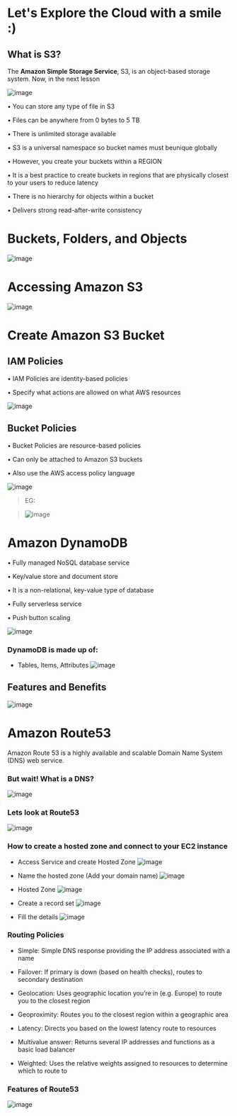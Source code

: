 # Let's Explore the Cloud with a smile :)

## What is S3?
The **Amazon Simple Storage Service**, S3, is an object-based storage system. Now, in the next lesson

![image](https://user-images.githubusercontent.com/87442305/217566275-c23aa387-4a19-4d74-8e09-6c2bcae19948.png)

• You can store any type of file in S3

• Files can be anywhere from 0 bytes to 5 TB

• There is unlimited storage available

• S3 is a universal namespace so bucket names must beunique globally

• However, you create your buckets within a REGION

• It is a best practice to create buckets in regions that are physically closest to your users to reduce latency

• There is no hierarchy for objects within a bucket

• Delivers strong read-after-write consistency

# Buckets, Folders, and Objects

![image](https://user-images.githubusercontent.com/87442305/217568554-be678eb2-e8f0-4a72-a64f-70c62fb2de36.png)

# Accessing Amazon S3

![image](https://user-images.githubusercontent.com/87442305/217571347-a503396a-d42c-4384-85b2-7d6efc078b56.png)

# Create Amazon S3 Bucket

## IAM Policies
• IAM Policies are identity-based policies

• Specify what actions are allowed on what AWS resources

![image](https://user-images.githubusercontent.com/87442305/217572263-b2e10a07-c31b-4468-800c-4d623166092b.png)

## Bucket Policies

• Bucket Policies are resource-based policies

• Can only be attached to Amazon S3 buckets

• Also use the AWS access policy language

![image](https://user-images.githubusercontent.com/87442305/217572724-c19d2321-d6cd-4060-8177-c0d4c0c49353.png)

> EG:

> ![image](https://user-images.githubusercontent.com/87442305/217576545-df4dd3da-f127-416c-ae8c-efe8c5e233fc.png)


# Amazon DynamoDB

• Fully managed NoSQL database service

• Key/value store and document store

• It is a non-relational, key-value type of database

• Fully serverless service

• Push button scaling

![image](https://user-images.githubusercontent.com/87442305/217573975-d6d19b99-b8a4-432c-94c1-9be96227f7c9.png)

### DynamoDB is made up of:
  - Tables, Items, Attributes
![image](https://user-images.githubusercontent.com/87442305/217574460-a1a4f6e9-6526-4a53-b637-bd01650c9c6a.png)

## Features and Benefits
![image](https://user-images.githubusercontent.com/87442305/217578776-07fddd0e-b979-4ee4-8754-c183b1d7189c.png)

# Amazon Route53
Amazon Route 53 is a highly available and scalable Domain Name System (DNS) web service.

### But wait! What is a DNS?
![image](https://user-images.githubusercontent.com/87442305/217580560-d450296b-2f5f-440b-9e60-c507d806fcea.png)

### Lets look at Route53

![image](https://user-images.githubusercontent.com/87442305/217584264-519d27b8-45ea-44a0-8ef1-876a902dc252.png)

### How to create a hosted zone and connect to your EC2 instance 

- Access Service and create Hosted Zone
![image](https://user-images.githubusercontent.com/87442305/217587155-6247089b-1cfe-4329-83b0-147e7f5fdda1.png)

- Name the hosted zone (Add your domain name)
![image](https://user-images.githubusercontent.com/87442305/217587571-63239919-4dbe-4b6d-8749-c60ca0017e25.png)

- Hosted Zone 
![image](https://user-images.githubusercontent.com/87442305/217587876-f41e4346-825f-48eb-86c0-77cf014c07ea.png)

- Create a record set
![image](https://user-images.githubusercontent.com/87442305/217588427-13742fc6-bd0e-4f9f-9e13-f6d481f03859.png)

- Fill the details
![image](https://user-images.githubusercontent.com/87442305/217589231-48750305-6d2a-4fe1-8dc5-76966feaa677.png)

### Routing Policies
- Simple: Simple DNS response providing the IP address associated with a name

- Failover: If primary is down (based on health checks), routes to secondary destination

- Geolocation: Uses geographic location you’re in (e.g. Europe) to route you to the closest region

- Geoproximity: Routes you to the closest region within a geographic area

- Latency: Directs you based on the lowest latency route to resources

- Multivalue answer: Returns several IP addresses and functions as a basic load balancer

- Weighted: Uses the relative weights assigned to resources to determine which to route to

### Features of Route53

![image](https://user-images.githubusercontent.com/87442305/217590292-894e7e0e-6112-486f-8733-7fd3dcdb2c85.png)

